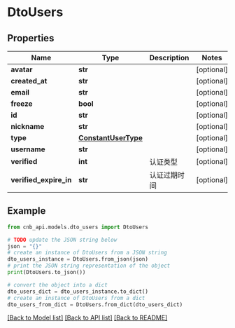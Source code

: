 # DtoUsers


## Properties

Name | Type | Description | Notes
------------ | ------------- | ------------- | -------------
**avatar** | **str** |  | [optional] 
**created_at** | **str** |  | [optional] 
**email** | **str** |  | [optional] 
**freeze** | **bool** |  | [optional] 
**id** | **str** |  | [optional] 
**nickname** | **str** |  | [optional] 
**type** | [**ConstantUserType**](ConstantUserType.md) |  | [optional] 
**username** | **str** |  | [optional] 
**verified** | **int** | 认证类型 | [optional] 
**verified_expire_in** | **str** | 认证过期时间 | [optional] 

## Example

```python
from cnb_api.models.dto_users import DtoUsers

# TODO update the JSON string below
json = "{}"
# create an instance of DtoUsers from a JSON string
dto_users_instance = DtoUsers.from_json(json)
# print the JSON string representation of the object
print(DtoUsers.to_json())

# convert the object into a dict
dto_users_dict = dto_users_instance.to_dict()
# create an instance of DtoUsers from a dict
dto_users_from_dict = DtoUsers.from_dict(dto_users_dict)
```
[[Back to Model list]](../README.md#documentation-for-models) [[Back to API list]](../README.md#documentation-for-api-endpoints) [[Back to README]](../README.md)


